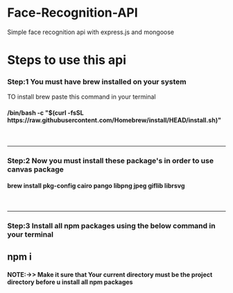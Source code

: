 # Face-Recognition-API
Simple face recognition api with express.js and mongoose
<h1 align="centre">Steps to use this api</h1>
<h3>Step:1 You must have brew installed on your system</h3>
<p>TO install brew paste this command in your terminal
<br>
<h4>/bin/bash -c "$(curl -fsSL https://raw.githubusercontent.com/Homebrew/install/HEAD/install.sh)"<h4>
</p>
<br>
<hr>
<h3>Step:2 Now you must install these package's in order to use canvas package</h3>
<h4>brew install pkg-config cairo pango libpng jpeg giflib librsvg</h4>
<br>
<hr>
<h3>Step:3 Install all npm packages using the below command in your terminal</h3>
<h2>npm i</h2>


<h4>NOTE:->> Make it sure that Your current directory must be the project directory before u install all npm packages<h4>
